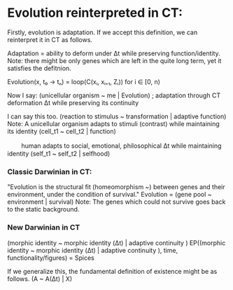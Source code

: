# Evolution reinterpreted in CT:

Firstly, evolution is adaptation. If we accept this definition, we can reinterpret it in CT as follows.

Adaptation = ability to deform under Δt while preserving function/identity.
Note: there might be only genes which are left in the quite long term, yet it satisfies the defitnion.

Evolution(x, t₀ → tₙ) = loop(C(xᵢ, xᵢ₊₁, Zᵢ)) for i ∈ [0, n)

Now I say:
(unicellular organism ~ me | Evolution) ; adaptation through CT deformation Δt while preserving its continuity

I can say this too.
(reaction to stimulus ~ transformation | adaptive function)
Note: A unicellular organism adapts to stimuli (contrast) while maintaining its identity
(cell_t1 ~ cell_t2 | function)

　　 human adapts to social, emotional, philosophical Δt while maintaining identity
(self_t1 ~ self_t2 | selfhood)

### Classic Darwinian in CT:
"Evolution is the structural fit (homeomorphism ~) between genes and their environment, under the condition of survival."
Evolution = (gene pool ~ environment | survival)
Note: The genes which could not survive goes back to the static background.

### New Darwinian in CT
(morphic identity ~ morphic identity (Δt) | adaptive continuity )
EP((morphic identity ~ morphic identity (Δt) | adaptive continuity ), time, functionality/figures) = Spices

If we generalize this, the fundamental definition of existence might be as follows.
(A ~ A(Δt) | X)